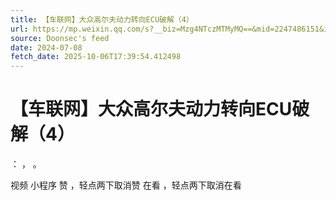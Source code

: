 ```yaml
---
title: 【车联网】大众高尔夫动力转向ECU破解（4）
url: https://mp.weixin.qq.com/s?__biz=Mzg4NTczMTMyMQ==&mid=2247486151&idx=1&sn=3c4af870b75a5c6dfb4e9386db53c007
source: Doonsec's feed
date: 2024-07-08
fetch_date: 2025-10-06T17:39:54.412498
---
```


# 【车联网】大众高尔夫动力转向ECU破解（4）

：
，
。

视频
小程序
赞
，轻点两下取消赞
在看
，轻点两下取消在看